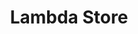 ---
blog: https://medium.com/lambda-store
logohandle: lambdastore
sort: lambda
title: Lambda Store
twitter: https://x.com/Lambda__Store
website: https://lambda.store/
---